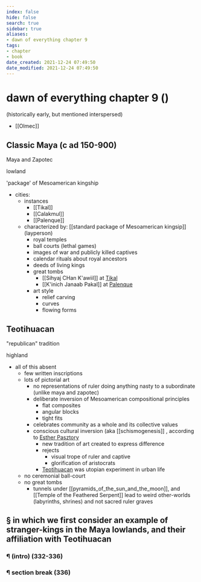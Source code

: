```yaml
---
index: false
hide: false
search: true
sidebar: true
aliases:
- dawn of everything chapter 9
tags:
- chapter
- book
date_created: 2021-12-24 07:49:50
date_modified: 2021-12-24 07:49:50
---
```


# dawn of everything chapter 9 ()

(historically early, but mentioned interspersed)
- [[Olmec]]

## Classic Maya (c ad 150-900)

Maya and Zapotec

lowland

'package' of Mesoamerican kingship
- cities:
	- instances
		- [[Tikal]]
		- [[Calakmul]]
		- [[Palenque]]
	- characterized by: [[standard package of Mesoamerican kingsip]] (layperson)
		- royal temples
		- ball courts (lethal games)
		- images of war and publicly killed captives
		- calendar rituals about royal ancestors
		- deeds of living kings
		- great tombs
			- [[Sihyaj CHan K'awiil]] at [Tikal](Tikal.md)
			- [[K'inich Janaab Pakal]] at [Palenque](Palenque.md)
		- art style
			- relief carving
			- curves
			- flowing forms

## Teotihuacan

"republican" tradition

highland

- all of this absent
	- few written inscriptions
	- lots of pictorial art
		- no representations of ruler doing anything nasty to a subordinate (unlike maya and zapotec)
		- deliberate inversion of Mesoamerican compositional principles
			- flat composites
			- angular blocks
			- tight fits
		- celebrates community as a whole and its collective values
		- conscious cultural inversion (aka [[schismogenesis]] , according to [Esther Pasztory](Esther%20Pasztory.md)
			- new tradition of art created to express difference
			- rejects
				- visual trope of ruler and captive
				- glorification of aristocrats
			- [Teotihuacan](Teotihuacan.md) was utopian experiment in urban life
	- no ceremonial ball-court
	- no great tombs
		- tunnels under [[pyramids_of_the_sun_and_the_moon]], and [[Temple of the Feathered Serpent]] lead to weird other-worlds (labyrinths, shrines) and not sacred ruler graves

## § in which we first consider an example of stranger-kings in the Maya lowlands, and their affiliation with Teotihuacan

### ¶ (intro) (332-336)

### ¶ section break (336)